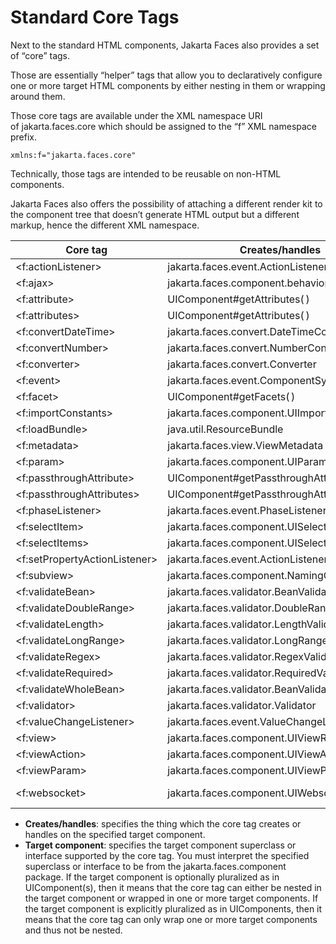 # Standard Core Tags

Next to the standard HTML components, Jakarta Faces also provides a set of “core” tags.

Those are essentially “helper” tags that allow you to declaratively configure one or more target HTML components by either nesting in them or wrapping around them.

Those core tags are available under the XML namespace URI of jakarta.faces.core which should be assigned to the “f” XML namespace prefix.

```tsx
xmlns:f="jakarta.faces.core"
```

Technically, those tags are intended to be reusable on non-HTML components.

Jakarta Faces also offers the possibility of attaching a different render kit to the component tree that doesn’t generate HTML output but a different markup, hence the different XML namespace.

| Core tag | Creates/handles | Target component | Since |
| --- | --- | --- | --- |
| <f:actionListener> | jakarta.faces.event.ActionListener | ActionSource | 1.0 |
| <f:ajax> | jakarta.faces.component.behavior.AjaxBehavior | ClientBehaviorHolder(s) | 2.0 |
| <f:attribute> | UIComponent#getAttributes( ) | UIComponent | 1.0 |
| <f:attributes> | UIComponent#getAttributes( ) | UIComponent | 2.2 |
| <f:convertDateTime> | jakarta.faces.convert.DateTimeConverter | (Editable)ValueHolder | 1.0 |
| <f:convertNumber> | jakarta.faces.convert.NumberConverter | (Editable)ValueHolder | 1.0 |
| <f:converter> | jakarta.faces.convert.Converter | (Editable)ValueHolder | 1.0 |
| <f:event> | jakarta.faces.event.ComponentSystemEvent | UIComponent | 2.0 |
| <f:facet> | UIComponent#getFacets( ) | UIComponent | 1.0 |
| <f:importConstants> | jakarta.faces.component.UIImportConstants | UIViewRoot (metadata) | 2.3 |
| <f:loadBundle> | java.util.ResourceBundle | UIViewRoot | 1.0 |
| <f:metadata> | jakarta.faces.view.ViewMetadata | UIViewRoot | 2.0 |
| <f:param> | jakarta.faces.component.UIParameter | UIComponent | 1.0 |
| <f:passthroughAttribute> | UIComponent#getPassthroughAttributes( ) | UIComponent | 2.2 |
| <f:passthroughAttributes> | UIComponent#getPassthroughAttributes( ) | UIComponent | 2.2 |
| <f:phaseListener> | jakarta.faces.event.PhaseListener | UIViewRoot | 1.0 |
| <f:selectItem> | jakarta.faces.component.UISelectItem | UISelectOne/UISelectMany | 1.0 |
| <f:selectItems> | jakarta.faces.component.UISelectItems | UISelectOne/UISelectMany | 1.0 |
| <f:setPropertyActionListener> | jakarta.faces.event.ActionListener | ActionSource | 1.0 |
| <f:subview> | jakarta.faces.component.NamingContainer | UIComponents | 1.0 |
| <f:validateBean> | jakarta.faces.validator.BeanValidator | UIForm | 2.0 |
| <f:validateDoubleRange> | jakarta.faces.validator.DoubleRangeValidator | EditableValueHolder | 1.0 |
| <f:validateLength> | jakarta.faces.validator.LengthValidator | EditableValueHolder | 1.0 |
| <f:validateLongRange> | jakarta.faces.validator.LongRangeValidator | EditableValueHolder | 1.0 |
| <f:validateRegex> | jakarta.faces.validator.RegexValidator | EditableValueHolder | 2.0 |
| <f:validateRequired> | jakarta.faces.validator.RequiredValidator | EditableValueHolder | 2.0 |
| <f:validateWholeBean> | jakarta.faces.validator.BeanValidator | UIForm | 2.3 |
| <f:validator> | jakarta.faces.validator.Validator | EditableValueHolder | 1.0 |
| <f:valueChangeListener> | jakarta.faces.event.ValueChangeListener | EditableValueHolder | 1.0 |
| <f:view> | jakarta.faces.component.UIViewRoot | UIComponents | 1.0 |
| <f:viewAction> | jakarta.faces.component.UIViewAction | UIViewRoot (metadata) | 2.2 |
| <f:viewParam> | jakarta.faces.component.UIViewParameter | UIViewRoot (metadata) | 2.0 |
| <f:websocket> | jakarta.faces.component.UIWebsocket | UIViewRoot (body resource) | 2.3 |
- **Creates/handles**: specifies the thing which the core tag creates or handles on the specified target component.
- **Target component**: specifies the target component superclass or interface supported by the core tag. You must interpret the specified superclass or interface to be from the jakarta.faces.component package.
If the target component is optionally pluralized as in UIComponent(s), then it means that the core tag can either be nested in the target component or wrapped in one or more target components.
If the target component is explicitly pluralized as in UIComponents, then it means that the core tag can only wrap one or more target components and thus not be nested.